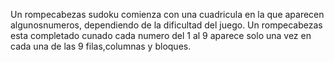 Un rompecabezas sudoku comienza con una cuadricula en la que
aparecen algunosnumeros, dependiendo de la dificultad del juego.
Un rompecabezas esta completado cunado cada numero del 1 al 9
aparece solo una vez en cada una de las 9 filas,columnas y bloques.

